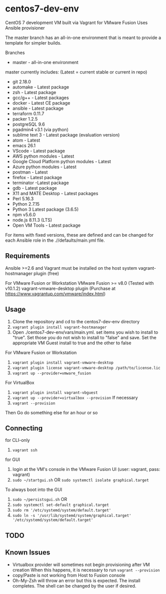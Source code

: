 # centos7-dev-env
CentOS 7 development VM built via Vagrant for VMware Fusion
Uses Ansible provisioner

The master branch has an all-in-one environment that is meant to provide a template for simpler builds.

Branches
* master - all-in-one environment


master currently includes: (Latest = current stable or current in repo)
* git 2.18.0
* automake - Latest package
* zsh - Latest package
* gcc/g++ - Latest packages
* docker - Latest CE package
* ansible - Latest package
* terraform 0.11.7
* packer 1.2.5
* postgreSQL 9.6
* pgadmin4 v3.1 (via python)
* sublime text 3 - Latest package (evaluation version)
* atom - Latest
* emacs 26.1
* VScode - Latest package
* AWS python modules - Latest
* Google Cloud Platform python modules - Latest
* Azure python modules - Latest
* postman - Latest
* firefox - Latest package
* terminator -Latest package
* gdb - Latest package
* X11 and MATE Desktop - Latest packages
* Perl 5.16.3
* Python 2.7.15
* Python 3 Latest package (3.6.5)
* npm v5.6.0
* node.js 8.11.3 (LTS)
* Open VM Tools - Latest package

For items with fixed versions, these are defined and can be changed for each Ansible role in the ./<role>/defaults/main.yml file.


## Requirements
Ansible >=2.6 and Vagrant must be installed on the host system
vagrant-hostmanager plugin (free)

For VMware Fusion or Workstation
VMware Fusion >= v8.0 (Tested with v10.1.2)
vagrant-vmware-desktop plugin (Purchase at https://www.vagrantup.com/vmware/index.html)



## Usage
1. Clone the repository and cd to the centos7-dev-env directory
2. `vagrant plugin install vagrant-hostmanager`
3. Open ./centos7-dev-env/vars/main.yml. set items you wish to install to "true".  Set those you do not wish to install to "false" and save.
   Set the appropriate VM Guest install to true and the other to false

For VMware Fusion or Workstation
1. `vagrant plugin install vagrant-vmware-desktop`
2. `vagrant plugin license vagrant-vmware-desktop /path/to/license.lic`
3. `vagrant up --provider=vmware_fusion`

For VirtualBox
1. `vagrant plugin install vagrant-vbguest`
2. `vagrant up --provider=virtualbox --provision`
If necessary
3. `vagrant --provision` 

Then
Go do something else for an hour or so


## Connecting
for CLI-only
1. `vagrant ssh`

for GUI
1. login at the VM's console in the VMware Fusion UI (user: vagrant, pass: vagrant)
2. `sudo ~/startgui.sh` OR `sudo systemctl isolate graphical.target` 

To always boot into the GUI
1. `sudo ~/persistsgui.sh` 
     OR
2. `sudo systemctl set-default graphical.target`
3. `sudo rm '/etc/systemd/system/default.target'`
4. `sudo ln -s '/usr/lib/systemd/system/graphical.target' '/etc/systemd/system/default.target'`


## TODO

## Known Issues
* Virtualbox provider will sometimes not begin provisioning after VM creation
  When this happens, it is necessary to run `vagrant --provision`
* copy/Paste is not working from Host to Fusion console
* Oh-My-Zsh will throw an error but this is expected.  The install completes. The shell can be changed by the user if desired.
